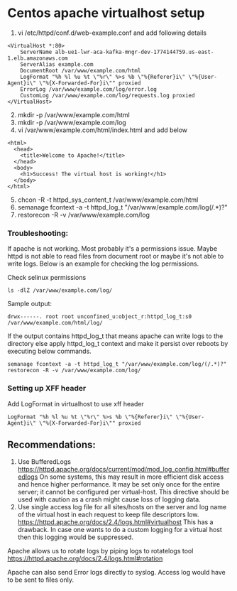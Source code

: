 # Centos apache virtualhost setup

1. vi /etc/httpd/conf.d/web-example.conf
and add following details
```
<VirtualHost *:80>
    ServerName alb-ue1-lwr-aca-kafka-mngr-dev-1774144759.us-east-1.elb.amazonaws.com
    ServerAlias example.com
    DocumentRoot /var/www/example.com/html
    LogFormat "%h %l %u %t \"%r\" %>s %b \"%{Referer}i\" \"%{User-Agent}i\" \"%{X-Forwarded-For}i\"" proxied
    ErrorLog /var/www/example.com/log/error.log
    CustomLog /var/www/example.com/log/requests.log proxied
</VirtualHost>
```
2. mkdir -p /var/www/example.com/html
3. mkdir -p /var/www/example.com/log
4. vi /var/www/example.com/html/index.html
and add below 
```
<html>
  <head>
    <title>Welcome to Apache!</title>
  </head>
  <body>
    <h1>Success! The virtual host is working!</h1>
  </body>
</html>
```
5. chcon -R -t httpd_sys_content_t /var/www/example.com/html
6. semanage fcontext -a -t httpd_log_t "/var/www/example.com/log(/.*)?"
7. restorecon -R -v /var/www/example.com/log


### Troubleshooting:

If apache is not working. Most probably it's a permissions issue. Maybe httpd is not able to read files from document root or maybe it's not able to write logs. Below is an example for checking the log permissions.

Check selinux permissions

```ls -dlZ /var/www/example.com/log/```

Sample output:

```shell
drwx------. root root unconfined_u:object_r:httpd_log_t:s0 /var/www/example.com/html/log/
```

If the output contains httpd_log_t that means apache can write logs to the directory else apply httpd_log_t context and make it persist over reboots by executing below commands.

```shell
semanage fcontext -a -t httpd_log_t "/var/www/example.com/log/(/.*)?"
restorecon -R -v /var/www/example.com/log/
```

### Setting up XFF header

Add LogFormat in virtualhost to use xff header

```
LogFormat "%h %l %u %t \"%r\" %>s %b \"%{Referer}i\" \"%{User-Agent}i\" \"%{X-Forwarded-For}i\"" proxied
```

## Recommendations:
1. Use BufferedLogs https://httpd.apache.org/docs/current/mod/mod_log_config.html#bufferedlogs
On some systems, this may result in more efficient disk access and hence higher performance. 
It may be set only once for the entire server;
it cannot be configured per virtual-host.
This directive should be used with caution as a crash might cause loss of logging data.
2. Use single access log file for all sites/hosts on the server and 
log name of the virtual host in each request to keep file descriptors low.
https://httpd.apache.org/docs/2.4/logs.html#virtualhost
This has a drawback. In case one wants to do a custom logging for a virtual host then this logging would be suppressed.

Apache allows us to rotate logs by piping logs to rotatelogs tool
https://httpd.apache.org/docs/2.4/logs.html#rotation

Apache can also send Error logs directly to syslog. Access log would have to be sent to files only.
